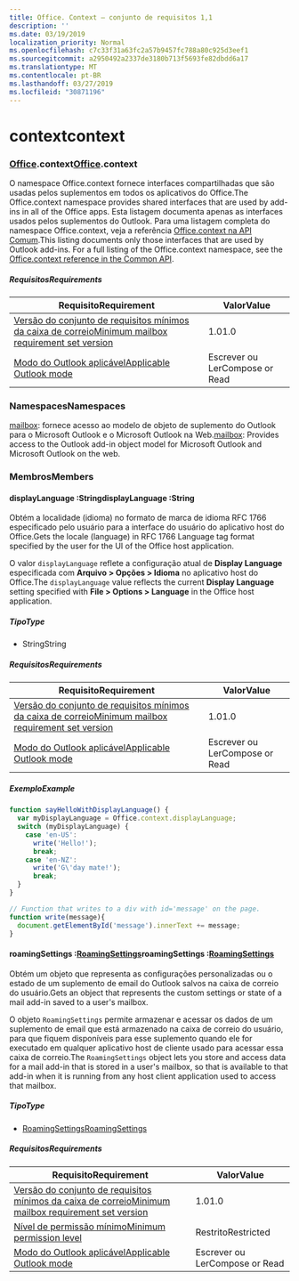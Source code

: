 ```yaml
---
title: Office. Context – conjunto de requisitos 1,1
description: ''
ms.date: 03/19/2019
localization_priority: Normal
ms.openlocfilehash: c7c33f31a63fc2a57b9457fc788a80c925d3eef1
ms.sourcegitcommit: a2950492a2337de3180b713f5693fe82dbdd6a17
ms.translationtype: MT
ms.contentlocale: pt-BR
ms.lasthandoff: 03/27/2019
ms.locfileid: "30871196"
---
```

# <a name="context"></a><span data-ttu-id="d393d-102">context</span><span class="sxs-lookup"><span data-stu-id="d393d-102">context</span></span>

### <a name="officeofficemdcontext"></a><span data-ttu-id="d393d-103">[Office](Office.md).context</span><span class="sxs-lookup"><span data-stu-id="d393d-103">[Office](Office.md).context</span></span>

<span data-ttu-id="d393d-104">O namespace Office.context fornece interfaces compartilhadas que são usadas pelos suplementos em todos os aplicativos do Office.</span><span class="sxs-lookup"><span data-stu-id="d393d-104">The Office.context namespace provides shared interfaces that are used by add-ins in all of the Office apps.</span></span> <span data-ttu-id="d393d-105">Esta listagem documenta apenas as interfaces usados pelos suplementos do Outlook. Para uma listagem completa do namespace Office.context, veja a referência [Office.context na API Comum](/javascript/api/office/office.context).</span><span class="sxs-lookup"><span data-stu-id="d393d-105">This listing documents only those interfaces that are used by Outlook add-ins. For a full listing of the Office.context namespace, see the [Office.context reference in the Common API](/javascript/api/office/office.context).</span></span>


##### <a name="requirements"></a><span data-ttu-id="d393d-106">Requisitos</span><span class="sxs-lookup"><span data-stu-id="d393d-106">Requirements</span></span>

|<span data-ttu-id="d393d-107">Requisito</span><span class="sxs-lookup"><span data-stu-id="d393d-107">Requirement</span></span>| <span data-ttu-id="d393d-108">Valor</span><span class="sxs-lookup"><span data-stu-id="d393d-108">Value</span></span>|
|---|---|
|[<span data-ttu-id="d393d-109">Versão do conjunto de requisitos mínimos da caixa de correio</span><span class="sxs-lookup"><span data-stu-id="d393d-109">Minimum mailbox requirement set version</span></span>](/office/dev/add-ins/reference/requirement-sets/outlook-api-requirement-sets)| <span data-ttu-id="d393d-110">1.0</span><span class="sxs-lookup"><span data-stu-id="d393d-110">1.0</span></span>|
|[<span data-ttu-id="d393d-111">Modo do Outlook aplicável</span><span class="sxs-lookup"><span data-stu-id="d393d-111">Applicable Outlook mode</span></span>](/outlook/add-ins/#extension-points)| <span data-ttu-id="d393d-112">Escrever ou Ler</span><span class="sxs-lookup"><span data-stu-id="d393d-112">Compose or Read</span></span>|

### <a name="namespaces"></a><span data-ttu-id="d393d-113">Namespaces</span><span class="sxs-lookup"><span data-stu-id="d393d-113">Namespaces</span></span>

<span data-ttu-id="d393d-114">[mailbox](office.context.mailbox.md): fornece acesso ao modelo de objeto de suplemento do Outlook para o Microsoft Outlook e o Microsoft Outlook na Web.</span><span class="sxs-lookup"><span data-stu-id="d393d-114">[mailbox](office.context.mailbox.md): Provides access to the Outlook add-in object model for Microsoft Outlook and Microsoft Outlook on the web.</span></span>

### <a name="members"></a><span data-ttu-id="d393d-115">Membros</span><span class="sxs-lookup"><span data-stu-id="d393d-115">Members</span></span>

####  <a name="displaylanguage-string"></a><span data-ttu-id="d393d-116">displayLanguage :String</span><span class="sxs-lookup"><span data-stu-id="d393d-116">displayLanguage :String</span></span>

<span data-ttu-id="d393d-117">Obtém a localidade (idioma) no formato de marca de idioma RFC 1766 especificado pelo usuário para a interface do usuário do aplicativo host do Office.</span><span class="sxs-lookup"><span data-stu-id="d393d-117">Gets the locale (language) in RFC 1766 Language tag format specified by the user for the UI of the Office host application.</span></span>

<span data-ttu-id="d393d-118">O valor `displayLanguage` reflete a configuração atual de **Display Language** especificada com **Arquivo > Opções > Idioma** no aplicativo host do Office.</span><span class="sxs-lookup"><span data-stu-id="d393d-118">The `displayLanguage` value reflects the current **Display Language** setting specified with **File > Options > Language** in the Office host application.</span></span>

##### <a name="type"></a><span data-ttu-id="d393d-119">Tipo</span><span class="sxs-lookup"><span data-stu-id="d393d-119">Type</span></span>

*   <span data-ttu-id="d393d-120">String</span><span class="sxs-lookup"><span data-stu-id="d393d-120">String</span></span>

##### <a name="requirements"></a><span data-ttu-id="d393d-121">Requisitos</span><span class="sxs-lookup"><span data-stu-id="d393d-121">Requirements</span></span>

|<span data-ttu-id="d393d-122">Requisito</span><span class="sxs-lookup"><span data-stu-id="d393d-122">Requirement</span></span>| <span data-ttu-id="d393d-123">Valor</span><span class="sxs-lookup"><span data-stu-id="d393d-123">Value</span></span>|
|---|---|
|[<span data-ttu-id="d393d-124">Versão do conjunto de requisitos mínimos da caixa de correio</span><span class="sxs-lookup"><span data-stu-id="d393d-124">Minimum mailbox requirement set version</span></span>](/office/dev/add-ins/reference/requirement-sets/outlook-api-requirement-sets)| <span data-ttu-id="d393d-125">1.0</span><span class="sxs-lookup"><span data-stu-id="d393d-125">1.0</span></span>|
|[<span data-ttu-id="d393d-126">Modo do Outlook aplicável</span><span class="sxs-lookup"><span data-stu-id="d393d-126">Applicable Outlook mode</span></span>](/outlook/add-ins/#extension-points)| <span data-ttu-id="d393d-127">Escrever ou Ler</span><span class="sxs-lookup"><span data-stu-id="d393d-127">Compose or Read</span></span>|

##### <a name="example"></a><span data-ttu-id="d393d-128">Exemplo</span><span class="sxs-lookup"><span data-stu-id="d393d-128">Example</span></span>

```javascript
function sayHelloWithDisplayLanguage() {
  var myDisplayLanguage = Office.context.displayLanguage;
  switch (myDisplayLanguage) {
    case 'en-US':
      write('Hello!');
      break;
    case 'en-NZ':
      write('G\'day mate!');
      break;
  }
}

// Function that writes to a div with id='message' on the page.
function write(message){
  document.getElementById('message').innerText += message;
}
```

####  <a name="roamingsettings-roamingsettingsjavascriptapioutlook11officeroamingsettings"></a><span data-ttu-id="d393d-129">roamingSettings :[RoamingSettings](/javascript/api/outlook_1_1/office.RoamingSettings)</span><span class="sxs-lookup"><span data-stu-id="d393d-129">roamingSettings :[RoamingSettings](/javascript/api/outlook_1_1/office.RoamingSettings)</span></span>

<span data-ttu-id="d393d-130">Obtém um objeto que representa as configurações personalizadas ou o estado de um suplemento de email do Outlook salvos na caixa de correio do usuário.</span><span class="sxs-lookup"><span data-stu-id="d393d-130">Gets an object that represents the custom settings or state of a mail add-in saved to a user's mailbox.</span></span>

<span data-ttu-id="d393d-131">O objeto `RoamingSettings` permite armazenar e acessar os dados de um suplemento de email que está armazenado na caixa de correio do usuário, para que fiquem disponíveis para esse suplemento quando ele for executado em qualquer aplicativo host de cliente usado para acessar essa caixa de correio.</span><span class="sxs-lookup"><span data-stu-id="d393d-131">The `RoamingSettings` object lets you store and access data for a mail add-in that is stored in a user's mailbox, so that is available to that add-in when it is running from any host client application used to access that mailbox.</span></span>

##### <a name="type"></a><span data-ttu-id="d393d-132">Tipo</span><span class="sxs-lookup"><span data-stu-id="d393d-132">Type</span></span>

*   [<span data-ttu-id="d393d-133">RoamingSettings</span><span class="sxs-lookup"><span data-stu-id="d393d-133">RoamingSettings</span></span>](/javascript/api/outlook_1_1/office.RoamingSettings)

##### <a name="requirements"></a><span data-ttu-id="d393d-134">Requisitos</span><span class="sxs-lookup"><span data-stu-id="d393d-134">Requirements</span></span>

|<span data-ttu-id="d393d-135">Requisito</span><span class="sxs-lookup"><span data-stu-id="d393d-135">Requirement</span></span>| <span data-ttu-id="d393d-136">Valor</span><span class="sxs-lookup"><span data-stu-id="d393d-136">Value</span></span>|
|---|---|
|[<span data-ttu-id="d393d-137">Versão do conjunto de requisitos mínimos da caixa de correio</span><span class="sxs-lookup"><span data-stu-id="d393d-137">Minimum mailbox requirement set version</span></span>](/office/dev/add-ins/reference/requirement-sets/outlook-api-requirement-sets)| <span data-ttu-id="d393d-138">1.0</span><span class="sxs-lookup"><span data-stu-id="d393d-138">1.0</span></span>|
|[<span data-ttu-id="d393d-139">Nível de permissão mínimo</span><span class="sxs-lookup"><span data-stu-id="d393d-139">Minimum permission level</span></span>](/outlook/add-ins/understanding-outlook-add-in-permissions)| <span data-ttu-id="d393d-140">Restrito</span><span class="sxs-lookup"><span data-stu-id="d393d-140">Restricted</span></span>|
|[<span data-ttu-id="d393d-141">Modo do Outlook aplicável</span><span class="sxs-lookup"><span data-stu-id="d393d-141">Applicable Outlook mode</span></span>](/outlook/add-ins/#extension-points)| <span data-ttu-id="d393d-142">Escrever ou Ler</span><span class="sxs-lookup"><span data-stu-id="d393d-142">Compose or Read</span></span>|
